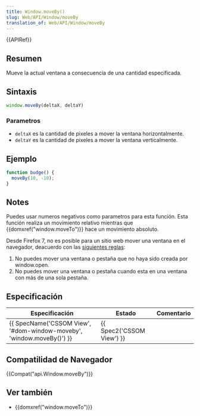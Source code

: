 ```yaml
---
title: Window.moveBy()
slug: Web/API/Window/moveBy
translation_of: Web/API/Window/moveBy
---
```

{{APIRef}}

## Resumen

Mueve la actual ventana a consecuencia de una cantidad especificada.

## Sintaxis

```js
window.moveBy(deltaX, deltaY)
```

### Parametros

- `deltaX` es la cantidad de pixeles a mover la ventana horizontalmente.
- `deltaY` es la cantidad de pixeles a mover la ventana verticalmente.

## Ejemplo

```js
function budge() {
  moveBy(10, -10);
}
```

## Notes

Puedes usar numeros negativos como parametros para esta función. Esta función realiza un movimiento relativo mientras que {{domxref("window.moveTo")}} hace un movimiento absoluto.

Desde Firefox 7, no es posible para un sitio web mover una ventana en el navegador, deacuerdo con las [siguientes reglas](https://bugzilla.mozilla.org/show_bug.cgi?id=565541#c24):

1.  No puedes mover una ventana o pestaña que no haya sido creada por window\.open.
2.  No puedes mover una ventana o pestaña cuando esta en una ventana con más de una sola pestaña.

## Especificación

| Especificación                                                                               | Estado                           | Comentario |
| -------------------------------------------------------------------------------------------- | -------------------------------- | ---------- |
| {{ SpecName('CSSOM View', '#dom-window-moveby', 'window.moveBy()') }} | {{ Spec2('CSSOM View') }} |            |

## Compatilidad de Navegador

{{Compat("api.Window.moveBy")}}

## Ver también

- {{domxref("window.moveTo")}}
